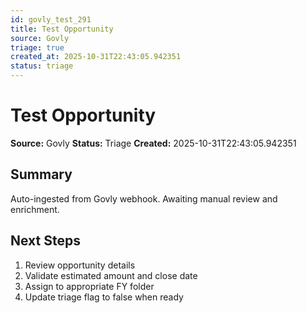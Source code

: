 ```yaml
---
id: govly_test_291
title: Test Opportunity
source: Govly
triage: true
created_at: 2025-10-31T22:43:05.942351
status: triage
---
```


# Test Opportunity

**Source:** Govly
**Status:** Triage
**Created:** 2025-10-31T22:43:05.942351

## Summary

Auto-ingested from Govly webhook. Awaiting manual review and enrichment.

## Next Steps

1. Review opportunity details
2. Validate estimated amount and close date
3. Assign to appropriate FY folder
4. Update triage flag to false when ready
